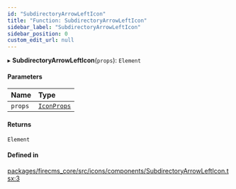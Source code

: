 ```yaml
---
id: "SubdirectoryArrowLeftIcon"
title: "Function: SubdirectoryArrowLeftIcon"
sidebar_label: "SubdirectoryArrowLeftIcon"
sidebar_position: 0
custom_edit_url: null
---
```


▸ **SubdirectoryArrowLeftIcon**(`props`): `Element`

#### Parameters

| Name | Type |
| :------ | :------ |
| `props` | [`IconProps`](../types/IconProps.md) |

#### Returns

`Element`

#### Defined in

[packages/firecms_core/src/icons/components/SubdirectoryArrowLeftIcon.tsx:3](https://github.com/FireCMSco/firecms/blob/d45f3739/packages/firecms_core/src/icons/components/SubdirectoryArrowLeftIcon.tsx#L3)
